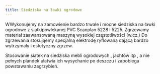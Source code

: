 ```yaml
---
title: Siedziska na ławki ogrodowe
---
```


WWykonujemy na zamowienie bardzo trwałe i mocne siedziska na ławki ogrodowe z
siatkipowlekanej PVC Scanplan 5228 i 5225. Zgrzewamy materiał zaawansowaną
maszyną wysokiej częstotliwości (w.cz.) Do zgrzewania stosująemy specjalną
elektrodę ryflowaną dającą bardzo wytrzymały i estetyczny zgrzew.

Stosowanie siatek na siedziska mebli ogrodowych , jachtów itp , a nie pełnych
plandek ułatwia ich wysychanie po deszczu i zapobiega powstawaniu zagrzybień.
